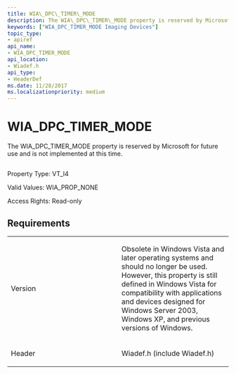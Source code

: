 ```yaml
---
title: WIA\_DPC\_TIMER\_MODE
description: The WIA\_DPC\_TIMER\_MODE property is reserved by Microsoft for future use and is not implemented at this time.
keywords: ["WIA_DPC_TIMER_MODE Imaging Devices"]
topic_type:
- apiref
api_name:
- WIA_DPC_TIMER_MODE
api_location:
- Wiadef.h
api_type:
- HeaderDef
ms.date: 11/28/2017
ms.localizationpriority: medium
---
```


# WIA\_DPC\_TIMER\_MODE


The WIA\_DPC\_TIMER\_MODE property is reserved by Microsoft for future use and is not implemented at this time.

## <span id="ddk_wia_dpc_timer_mode_si"></span><span id="DDK_WIA_DPC_TIMER_MODE_SI"></span>


Property Type: VT\_I4

Valid Values: WIA\_PROP\_NONE

Access Rights: Read-only

## Requirements

<table>
<colgroup>
<col width="50%" />
<col width="50%" />
</colgroup>
<tbody>
<tr class="odd">
<td><p>Version</p></td>
<td><p>Obsolete in Windows Vista and later operating systems and should no longer be used. However, this property is still defined in Windows Vista for compatibility with applications and devices designed for Windows Server 2003, Windows XP, and previous versions of Windows.</p></td>
</tr>
<tr class="even">
<td><p>Header</p></td>
<td>Wiadef.h (include Wiadef.h)</td>
</tr>
</tbody>
</table>

 

 





